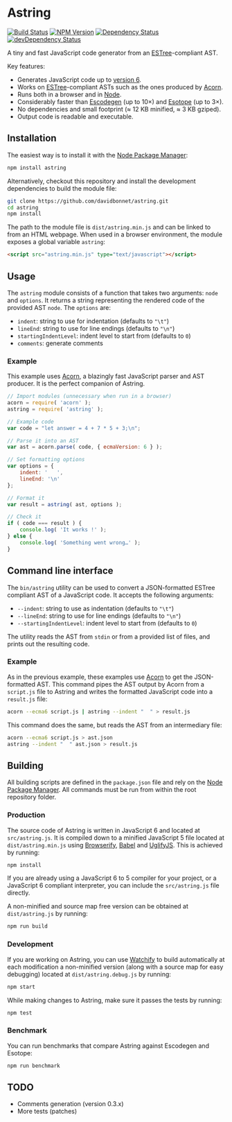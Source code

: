 # Astring

[![Build Status](https://travis-ci.org/davidbonnet/astring.svg?branch=master)](https://travis-ci.org/davidbonnet/astring)
[![NPM Version](https://img.shields.io/npm/v/astring.svg)](https://www.npmjs.org/package/astring)
[![Dependency Status](https://david-dm.org/davidbonnet/astring.svg)](https://david-dm.org/davidbonnet/astring)
[![devDependency Status](https://david-dm.org/davidbonnet/astring/dev-status.svg)](https://david-dm.org/davidbonnet/astring#info=devDependencies)

A tiny and fast JavaScript code generator from an [ESTree](https://github.com/estree/estree)-compliant AST.

Key features:

- Generates JavaScript code up to [version 6](http://www.ecma-international.org/ecma-262/6.0/index.html).
- Works on [ESTree](https://github.com/estree/estree)-compliant ASTs such as the ones produced by [Acorn](https://github.com/marijnh/acorn).
- Runs both in a browser and in [Node](http://nodejs.org).
- Considerably faster than [Escodegen](https://github.com/estools/escodegen) (up to 10×) and [Esotope](https://github.com/inikulin/esotope) (up to 3×).
- No dependencies and small footprint (≈ 12 KB minified, ≈ 3 KB gziped).
- Output code is readable and executable.


## Installation

The easiest way is to install it with the [Node Package Manager](https://www.npmjs.com/package/astring):

```bash
npm install astring
```

Alternatively, checkout this repository and install the development dependencies to build the module file:

```bash
git clone https://github.com/davidbonnet/astring.git
cd astring
npm install
```

The path to the module file is `dist/astring.min.js` and can be linked to from an HTML webpage. When used in a browser environment, the module exposes a global variable `astring`:

```html
<script src="astring.min.js" type="text/javascript"></script>
```



## Usage

The `astring` module consists of a function that takes two arguments: `node` and `options`. It returns a string representing the rendered code of the provided AST `node`.
The `options` are:

- `indent`: string to use for indentation (defaults to `"\t"`)
- `lineEnd`: string to use for line endings (defaults to `"\n"`)
- `startingIndentLevel`: indent level to start from (defaults to `0`)
- `comments`: generate comments


### Example

This example uses [Acorn](https://github.com/marijnh/acorn), a blazingly fast JavaScript parser and AST producer. It is the perfect companion of Astring.

```javascript
// Import modules (unnecessary when run in a browser)
acorn = require( 'acorn' );
astring = require( 'astring' );

// Example code
var code = "let answer = 4 + 7 * 5 + 3;\n";

// Parse it into an AST
var ast = acorn.parse( code, { ecmaVersion: 6 } );

// Set formatting options
var options = {
	indent: '   ',
	lineEnd: '\n'
};

// Format it
var result = astring( ast, options );

// Check it
if ( code === result ) {
	console.log( 'It works !' );
} else {
	console.log( 'Something went wrong…' );
}
```


## Command line interface

The `bin/astring` utility can be used to convert a JSON-formatted ESTree compliant AST of a JavaScript code. It accepts the following arguments:

- `--indent`: string to use as indentation (defaults to `"\t"`)
- `--lineEnd`: string to use for line endings (defaults to `"\n"`)
- `--startingIndentLevel`: indent level to start from (defaults to `0`)

The utility reads the AST from `stdin` or from a provided list of files, and prints out the resulting code.


### Example

As in the previous example, these examples use [Acorn](https://github.com/marijnh/acorn) to get the JSON-formatted AST. This command pipes the AST output by Acorn from a `script.js` file to Astring and writes the formatted JavaScript code into a `result.js` file:

```bash
acorn --ecma6 script.js | astring --indent "  " > result.js
```

This command does the same, but reads the AST from an intermediary file:
```bash
acorn --ecma6 script.js > ast.json
astring --indent "  " ast.json > result.js
```



## Building

All building scripts are defined in the `package.json` file and rely on the [Node Package Manager](https://www.npmjs.com/). All commands must be run from within the root repository folder.

### Production

The source code of Astring is written in JavaScript 6 and located at `src/astring.js`. It is compiled down to a minified JavaScript 5 file located at `dist/astring.min.js` using [Browserify](http://browserify.org), [Babel](http://babeljs.io/) and [UglifyJS](https://github.com/mishoo/UglifyJS2). This is achieved by running:
```bash
npm install
```

If you are already using a JavaScript 6 to 5 compiler for your project, or a JavaScript 6 compliant interpreter, you can include the `src/astring.js` file directly.

A non-minified and source map free version can be obtained at `dist/astring.js` by running:
```bash
npm run build
```

### Development

If you are working on Astring, you can use [Watchify](https://github.com/substack/watchify) to build automatically at each modification a non-minified version (along with a source map for easy debugging) located at `dist/astring.debug.js` by running:
```bash
npm start
```

While making changes to Astring, make sure it passes the tests by running:
```bash
npm test
```

### Benchmark

You can run benchmarks that compare Astring against Escodegen and Esotope:

```bash
npm run benchmark
```




## TODO

- Comments generation (version 0.3.x)
- More tests (patches)
